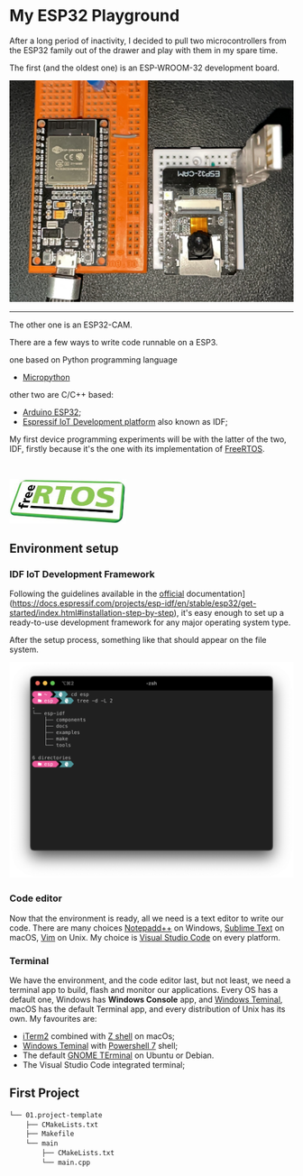 # My ESP32 Playground

After a long period of inactivity, I decided to pull two microcontrollers from the ESP32 family out of the drawer and play with them in my spare time.

The first (and the oldest one) is an ESP-WROOM-32 development board.

![my-esp3](img/my-esp32.png)

<hr>

The other one is an ESP32-CAM.

There are a few ways to write code runnable on a ESP3. 

one based on Python programming language

- [Micropython](https://micropython.org/download/esp32/)

other two are C/C++ based:

- [Arduino ESP32](https://docs.espressif.com/projects/arduino-esp32/en/latest/getting_started.html);
- [Espressif IoT Development platform](https://idf.espressif.com/) also known as IDF;

My first device programming experiments will be with the latter of the two, IDF, firstly because it's the one with its implementation of [FreeRTOS](https://www.freertos.org/).

<br>

![FreeRTOS](img/logo-freertos.jpeg)

## Environment setup

### IDF IoT Development Framework

Following the guidelines available in the [official](https://docs.espressif.com/projects/esp-idf/en/stable/esp32/get-started/index.html#installation-step-by-step) documentation](https://docs.espressif.com/projects/esp-idf/en/stable/esp32/get-started/index.html#installation-step-by-step), it's easy enough to set up a ready-to-use development framework for any major operating system type.

After the setup process, something like that should appear on the file system.

![folder-structure](img/esp-tree.png)

### Code editor

Now that the environment is ready, all we need is a text editor to write our code. There are many choices [Notepadd++](https://notepad-plus-plus.org/) on Windows, [Sublime Text](https://www.sublimetext.com/) on macOS, [Vim](https://www.vim.org/) on Unix.
My choice is [Visual Studio Code](https://code.visualstudio.com/) on every platform.

### Terminal

We have the environment, and the code editor last, but not least, we need a terminal app to build, flash and monitor our applications. Every OS has a default one, Windows has **Windows Console** app, and [Windows Teminal](https://apps.microsoft.com/store/detail/windows-terminal/9N0DX20HK701?hl=it-it&gl=it), macOS has the default Terminal app, and every distribution of Unix has its own. My favourites are:

- [iTerm2](https://iterm2.com/) combined with [Z shell](https://zsh.sourceforge.io/) on macOs;
- [Windows Teminal](https://apps.microsoft.com/store/detail/windows-terminal/9N0DX20HK701?hl=it-it&gl=it) with [Powershell 7](https://github.com/PowerShell/PowerShell) shell;
- The default [GNOME TErminal](https://github.com/GNOME/gnome-terminal) on Ubuntu or Debian.
- The Visual Studio Code integrated terminal;

## First Project

```bash
└── 01.project-template
    ├── CMakeLists.txt
    ├── Makefile
    └── main
        ├── CMakeLists.txt
        └── main.cpp
```
